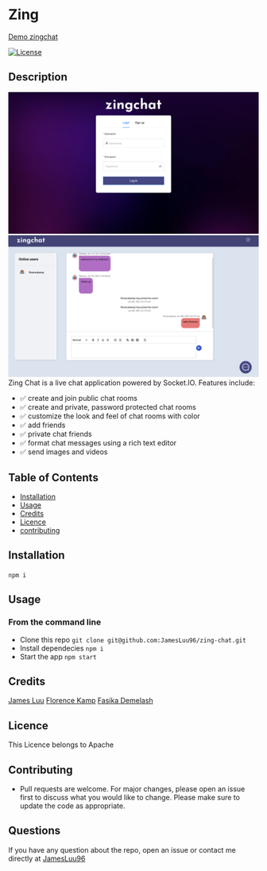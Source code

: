 # Zing

[Demo zingchat](https://zing2.herokuapp.com/)

[![License](https://img.shields.io/badge/License-Apache%202.0-yellow.svg)](https://opensource.org/licenses/Apache-2.0)

## Description

![loginpage](/app-screenshots/login.png)
![roompage](/app-screenshots/room.png)
Zing Chat is a live chat application powered by Socket.IO. Features include:

- :white_check_mark: create and join public chat rooms
- :white_check_mark: create and private, password protected chat rooms
- :white_check_mark: customize the look and feel of chat rooms with color
- :white_check_mark: add friends
- :white_check_mark: private chat friends
- :white_check_mark: format chat messages using a rich text editor
- :white_check_mark: send images and videos

## Table of Contents

- [Installation](#Installation)
- [Usage](#Usage)
- [Credits](#Credits)
- [Licence](#Licence)
- [contributing](#contributing)

## Installation

`npm i`

## Usage

### From the command line

- Clone this repo `git clone git@github.com:JamesLuu96/zing-chat.git`
- Install dependecies `npm i`
- Start the app `npm start`

## Credits

[James Luu](https://github.com/JamesLuu96/)
[Florence Kamp](https://github.com/flokamp/)
[Fasika Demelash](https://github.com/fasikaWalle)

## Licence

This Licence belongs to Apache

## Contributing

- Pull requests are welcome. For major changes, please open an issue first to discuss what you would like to change. Please make sure to update the code as appropriate.

## Questions

If you have any question about the repo, open an issue or contact me directly at [JamesLuu96](https://github.com/JamesLuu96/)
